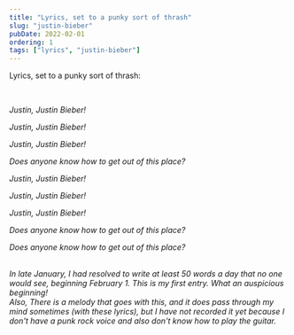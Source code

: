 ```yaml
---
title: "Lyrics, set to a punky sort of thrash"
slug: "justin-bieber"
pubDate: 2022-02-01
ordering: 1
tags: ["lyrics", "justin-bieber"]
---
```


<span class="small-caps">Lyrics</span>, set to a punky sort of thrash:

<br />

<i>

Justin, Justin Bieber!

Justin, Justin Bieber!

Justin, Justin Bieber!

Does anyone know how to get out of this place?

Justin, Justin Bieber!

Justin, Justin Bieber!

Justin, Justin Bieber!

Does anyone know how to get out of this place?

Does anyone know how to get out of this place?

<i>

<br />

<div class="commentary">
<i>
In late January, I had resolved to write at least 50 words a day that no one would see, beginning February 1. This is my first entry. What an auspicious beginning! <br />
Also, There is a melody that goes with this, and it does pass through my mind sometimes (with these lyrics), but I have not recorded it yet because I don't have a punk rock voice and also don't know how to play the guitar.
</i>
</div>